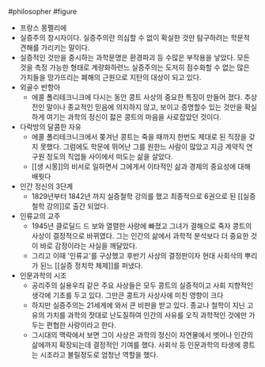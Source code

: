 #philosopher #figure
- 프랑스 몽펠리에
- 실증주의 창시자이다. 실증주의란 의심할 수 없이 확실한 것만 탐구하려는 학문적 견해를 가리키는 말이다. 
- 실증적인 것만을 중시하는 과학문명은 환경파괴 등 수많은 부작용을 낳았다. 모든 것을 측정 가능한 형태로 계량화하련느 실증주의는 도저히 점수화할 수 없는 많은 가치들을 망가뜨리는 폐해의 근원으로 지탄의 대상이 되고 있다.
- 외골수 반항아
    - 에콜 폴리테크니크에 다시는 동안 콩트 사상의 중요한 특징이 만들어 졌다. 추상전인 말이나 종교적인 믿음에 의지하지 않고, 보이고 증명할수 있는 것만을 확실하게 여기는 과학의 정신이 젏은 콩트의 마음을 사로잡았던 것이다.
- 다락방의 달콤한 자유
    - 에콜 폴리테크니크에서 쫒겨난 콩트는 죽을 때까지 한번도 제대로 된 직장을 갖지 못했다. 그럼에도 학문에 뛰어난 그를 원한느 사람이 많았고 지금 계약직 연구원 정도의 직업들 사이에서 떠도는 삶을 살았다.
    - [[생 시몽]]의 비서로 일하면서 그에게서 이타적인 삶과 경제의 중요성에 대해 배웟다
- 인간 정신의 3단계
    - 1829년부터 1842년 까지 실증철학 강의를 했고 최종적으로 6권으로 된 [[실증철학 강의]]로 출간 되었다.
- 인류교의 교주
    - 1945년 클로딜드 드 보와 열렬한 사랑에 빠졌고 그녀가 결해으로 죽자 콩트의 사상이 결정적으로 바뀌였다. 그는 인간의 삶에서 과학적 분석보다 더 중요한 것이 바로 감정이라는 사실을 깨달았다.
    - 그리고 이때 '인류교'를 구상했고 후반기 사상의 결정판이자 현대 사회삭의 뿌리가 된느 [[실증 정치학 체제]]를 퍼냈다.
- 인문과학의 시조
    - 공리주의 실용우즤 같은 주요 사상들은 모두 콩트의 실증적이고 사회 지향적인 생각에 기초를 두고 있다. 그만큰 콩트가 사상사에 미친 영향이 크다
    - 하지만 실증주의는 21세게에 와서 큰 비판을 받고 있다. 종교나 철학이 지닌 고유의 가치를 과학의 잣대로 난도질하여 인간의 사유를 오직 과학적인 것에만 가두는 편협한 사랑이라고 한다.
    - 그시대의 맥락에서 보면 그이 사상은 과학의 정신이 자연물에서 벗어나 인간의 삶에까지 확장되는데 결정적인 기여를 했다. 사회삭 등 인문과학의 타생에 콩트는 시조라고 불릴정도로 엄청난 역할을 했다. 
